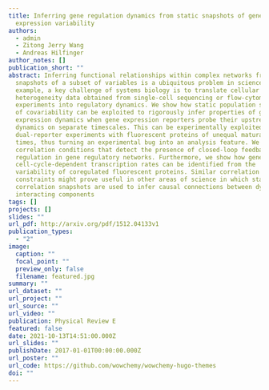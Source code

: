 ```yaml
---
title: Inferring gene regulation dynamics from static snapshots of gene
  expression variability
authors:
  - admin
  - Zitong Jerry Wang
  - Andreas Hilfinger
author_notes: []
publication_short: ""
abstract: Inferring functional relationships within complex networks from static
  snapshots of a subset of variables is a ubiquitous problem in science. For
  example, a key challenge of systems biology is to translate cellular
  heterogeneity data obtained from single-cell sequencing or flow-cytometry
  experiments into regulatory dynamics. We show how static population snapshots
  of covariability can be exploited to rigorously infer properties of gene
  expression dynamics when gene expression reporters probe their upstream
  dynamics on separate timescales. This can be experimentally exploited in
  dual-reporter experiments with fluorescent proteins of unequal maturation
  times, thus turning an experimental bug into an analysis feature. We derive
  correlation conditions that detect the presence of closed-loop feedback
  regulation in gene regulatory networks. Furthermore, we show how genes with
  cell-cycle-dependent transcription rates can be identified from the
  variability of coregulated fluorescent proteins. Similar correlation
  constraints might prove useful in other areas of science in which static
  correlation snapshots are used to infer causal connections between dynamically
  interacting components
tags: []
projects: []
slides: ""
url_pdf: http://arxiv.org/pdf/1512.04133v1
publication_types:
  - "2"
image:
  caption: ""
  focal_point: ""
  preview_only: false
  filename: featured.jpg
summary: ""
url_dataset: ""
url_project: ""
url_source: ""
url_video: ""
publication: Physical Review E
featured: false
date: 2021-10-13T14:51:00.000Z
url_slides: ""
publishDate: 2017-01-01T00:00:00.000Z
url_poster: ""
url_code: https://github.com/wowchemy/wowchemy-hugo-themes
doi: ""
---
```


